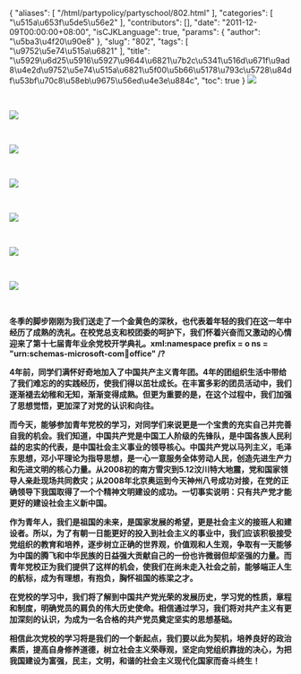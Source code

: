 {
    "aliases": [
        "/html/partypolicy/partyschool/802.html"
    ],
    "categories": [
        "\u515a\u653f\u5de5\u56e2"
    ],
    "contributors": [],
    "date": "2011-12-09T00:00:00+08:00",
    "isCJKLanguage": true,
    "params": {
        "author": "\u5ba3\u4f20\u90e8"
    },
    "slug": "802",
    "tags": [
        "\u9752\u5e74\u515a\u6821"
    ],
    "title": "\u5929\u6d25\u5916\u5927\u9644\u6821\u7b2c\u5341\u516d\u671f\u9ad8\u4e2d\u9752\u5e74\u515a\u6821\u5f00\u5b66\u5178\u793c\u5728\u84df\u53bf\u70c8\u58eb\u9675\u56ed\u4e3e\u884c",
    "toc": true
}
![](https://cdn.tfls.online/mirror/full/206762e095d4c674be2acc8b59e77f0dbc510153.jpg)

 

![](https://cdn.tfls.online/mirror/full/81980c0f01165a07c471b341e85690ce265839ad.jpg)

 

![](https://cdn.tfls.online/mirror/full/34475c617f0f774f8332aa063bfcb5c1c9a27821.jpg)

 

![](https://cdn.tfls.online/mirror/full/0f0ea4dc3f018985e9a7845b5f2674255d7e47e2.jpg)

 

![](https://cdn.tfls.online/mirror/full/23186099c91b4bc3ae306328061e2ffac6f12a3c.jpg)

 

![](https://cdn.tfls.online/mirror/full/e664e88dbe65c0e0850c31b7aca5b4c94a78469b.jpg)

 

![](https://cdn.tfls.online/mirror/full/9fb5031db9198a7c3f2a2f3a92cb1ed73c9077ec.jpg)

 

**冬季的脚步刚刚为我们送走了一个金黄色的深秋，也代表着年轻的我们在这一年中经历了成熟的洗礼。在校党总支和校团委的呵护下，我们怀着兴奋而又激动的心情迎来了第十七届青年业余党校开学典礼。xml:namespace prefix = o ns = "urn:schemas-microsoft-com:office:office" /?**

**4年前，同学们满怀好奇地加入了中国共产主义青年团。4年的团组织生活中带给了我们难忘的的实践经历，使我们得以茁壮成长。在丰富多彩的团员活动中，我们逐渐褪去幼稚和无知，渐渐变得成熟。但更为重要的是，在这个过程中，我们加强了思想觉悟，更加深了对党的认识和向往。**

**而今天，能够参加青年党校的学习，对同学们来说更是一个宝贵的充实自己并完善自我的机会。我们知道，中国共产党是中国工人阶级的先锋队，是中国各族人民利益的忠实的代表，是中国社会主义事业的领导核心。中国共产党以马列主义，毛泽东思想，邓小平理论为指导思想，是一心一意服务全体劳动人民，创造先进生产力和先进文明的核心力量。从2008初的南方雪灾到5.12汶川特大地震，党和国家领导人亲赴现场共同救灾；从2008年北京奥运到今天神州八号成功对接，在党的正确领导下我国取得了一个个精神文明建设的成功。一切事实说明：只有共产党才能更好的建设社会主义新中国。**

**作为青年人，我们是祖国的未来，是国家发展的希望，更是社会主义的接班人和建设者。所以，为了有朝一日能更好的投入到社会主义的事业中，我们应该积极接受党组织的教育和培养，逐步树立正确的世界观，价值观和人生观，争取有一天能够为中国的腾飞和中华民族的日益强大贡献自己的一份也许微弱但却坚强的力量。而青年党校正为我们提供了这样的机会，使我们在尚未走入社会之前，能够端正人生的航标，成为有理想，有抱负，胸怀祖国的栋梁之才。**

**在党校的学习中，我们将了解到中国共产党光荣的发展历史，学习党的性质，章程和制度，明确党员的肩负的伟大历史使命。相信通过学习，我们将对共产主义有更加深刻的认识，为成为一名合格的共产党员奠定坚实的思想基础。**

**相信此次党校的学习将是我们的一个新起点，我们要以此为契机，培养良好的政治素质，提高自身修养道德，树立社会主义荣辱观，坚定向党组织靠拢的决心，为把我国建设为富强，民主，文明，和谐的社会主义现代化国家而奋斗终生！**

 

